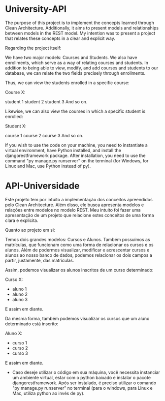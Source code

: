 # University-API

The purpose of this project is to implement the concepts learned through Clean Architecture. Additionally, it aims to present models and relationships between models in the REST model. My intention was to present a project that relates these concepts in a clear and explicit way.

Regarding the project itself:

We have two major models: Courses and Students. We also have enrollments, which serve as a way of relating courses and students. In addition to being able to view, modify, and add courses and students to our database, we can relate the two fields precisely through enrollments.

Thus, we can view the students enrolled in a specific course:

Course X:

student 1
student 2
student 3
And so on.

Likewise, we can also view the courses in which a specific student is enrolled:

Student X:

course 1
course 2
course 3
And so on.

If you wish to use the code on your machine, you need to instantiate a virtual environment, have Python installed, and install the djangorestframework package. After installation, you need to use the command "py manage.py runserver" on the terminal (for Windows, for Linux and Mac, use Python instead of py).


# API-Universidade

Este projeto tem por intuito a implementação dos conceitos apreendidos pelo Clean Architecture. Além disso, ele busca apresenta modelos e relações entre modelos no modelo REST.
Meu intuito foi fazer uma apresentação de um projeto que relacione estes conceitos de uma forma clara e explicita. 

Quanto ao projeto em si:

Temos dois grandes modelos: Cursos e Alunos.
Também possuímos as matrículas, que funcionam como uma forma de relacionar os cursos e os alunos. Além de podermos visualizar, modificar e acrescentar cursos e alunos ao nosso banco de dados, podemos
relacionar os dois campos a partir, justamente, das matrículas. 

Assim, podemos visualizar os alunos inscritos de um curso determinado:

Curso X:
 - aluno 1
 - aluno 2
 - aluno 3
 
E assim em diante.

Da mesma forma, também podemos visualizar os cursos que um aluno determinado está inscrito:

Aluno X:
 - curso 1
 - curso 2
 - curso 3
 
E assim em diante.

- Caso deseje utilizar o código em sua máquina, você necessita instanciar um ambiente virtual, estar com o python baixado e instalar o pacote djangorestframework. Após ser instalado, é preciso utilizar o comando "py manage.py runserver" no terminal (para o windows, para Linux e Mac, utiliza python ao invés de py).

